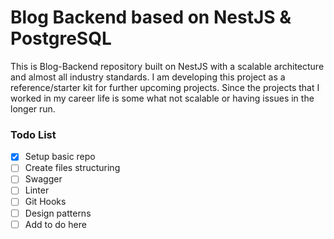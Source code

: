 # Blog Backend based on NestJS & PostgreSQL

This is Blog-Backend repository built on NestJS with a scalable architecture and almost all industry standards. I am developing this project as a reference/starter kit for further upcoming projects. Since the projects that I worked in my career life is some what not scalable or having issues in the longer run.

### Todo List

- [x] Setup basic repo
- [ ] Create files structuring
- [ ] Swagger
- [ ] Linter
- [ ] Git Hooks
- [ ] Design patterns
- [ ] Add to do here
